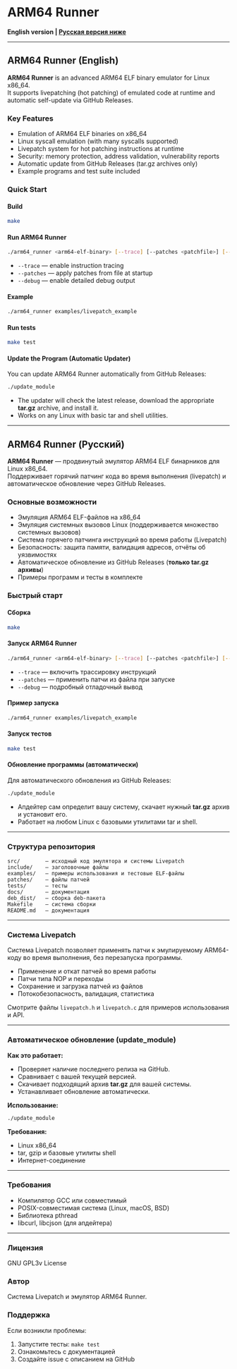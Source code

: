 # ARM64 Runner

**English version | [Русская версия ниже](#arm64-runner-русский)**

---

## ARM64 Runner (English)

**ARM64 Runner** is an advanced ARM64 ELF binary emulator for Linux x86_64.  
It supports livepatching (hot patching) of emulated code at runtime and automatic self-update via GitHub Releases.

### Key Features
- Emulation of ARM64 ELF binaries on x86_64
- Linux syscall emulation (with many syscalls supported)
- Livepatch system for hot patching instructions at runtime
- Security: memory protection, address validation, vulnerability reports
- Automatic update from GitHub Releases (tar.gz archives only)
- Example programs and test suite included

### Quick Start

#### Build
```bash
make
```

#### Run ARM64 Runner
```bash
./arm64_runner <arm64-elf-binary> [--trace] [--patches <patchfile>] [--debug]
```
- `--trace` — enable instruction tracing
- `--patches` — apply patches from file at startup
- `--debug` — enable detailed debug output

#### Example
```bash
./arm64_runner examples/livepatch_example
```

#### Run tests
```bash
make test
```

#### Update the Program (Automatic Updater)
You can update ARM64 Runner automatically from GitHub Releases:
```bash
./update_module
```
- The updater will check the latest release, download the appropriate **tar.gz** archive, and install it.
- Works on any Linux with basic tar and shell utilities.

---

## ARM64 Runner (Русский)

**ARM64 Runner** — продвинутый эмулятор ARM64 ELF бинарников для Linux x86_64.  
Поддерживает горячий патчинг кода во время выполнения (livepatch) и автоматическое обновление через GitHub Releases.

### Основные возможности
- Эмуляция ARM64 ELF-файлов на x86_64
- Эмуляция системных вызовов Linux (поддерживается множество системных вызовов)
- Система горячего патчинга инструкций во время работы (Livepatch)
- Безопасность: защита памяти, валидация адресов, отчёты об уязвимостях
- Автоматическое обновление из GitHub Releases (**только tar.gz архивы**)
- Примеры программ и тесты в комплекте

### Быстрый старт

#### Сборка
```bash
make
```

#### Запуск ARM64 Runner
```bash
./arm64_runner <arm64-elf-binary> [--trace] [--patches <patchfile>] [--debug]
```
- `--trace` — включить трассировку инструкций
- `--patches` — применить патчи из файла при запуске
- `--debug` — подробный отладочный вывод

#### Пример запуска
```bash
./arm64_runner examples/livepatch_example
```

#### Запуск тестов
```bash
make test
```

#### Обновление программы (автоматически)
Для автоматического обновления из GitHub Releases:
```bash
./update_module
```
- Апдейтер сам определит вашу систему, скачает нужный **tar.gz** архив и установит его.
- Работает на любом Linux с базовыми утилитами tar и shell.

---

### Структура репозитория

```
src/        — исходный код эмулятора и системы Livepatch
include/    — заголовочные файлы
examples/   — примеры использования и тестовые ELF-файлы
patches/    — файлы патчей
tests/      — тесты
docs/       — документация
deb_dist/   — сборка deb-пакета
Makefile    — система сборки
README.md   — документация
```

---

### Система Livepatch

Система Livepatch позволяет применять патчи к эмулируемому ARM64-коду во время выполнения, без перезапуска программы.

- Применение и откат патчей во время работы
- Патчи типа NOP и переходы
- Сохранение и загрузка патчей из файлов
- Потокобезопасность, валидация, статистика

Смотрите файлы `livepatch.h` и `livepatch.c` для примеров использования и API.

---

### Автоматическое обновление (update_module)

**Как это работает:**
- Проверяет наличие последнего релиза на GitHub.
- Сравнивает с вашей текущей версией.
- Скачивает подходящий архив **tar.gz** для вашей системы.
- Устанавливает обновление автоматически.

**Использование:**
```bash
./update_module
```

**Требования:**
- Linux x86_64
- tar, gzip и базовые утилиты shell
- Интернет-соединение

---

### Требования
- Компилятор GCC или совместимый
- POSIX-совместимая система (Linux, macOS, BSD)
- Библиотека pthread
- libcurl, libcjson (для апдейтера)

---

### Лицензия
GNU GPL3v License

### Автор
Система Livepatch и эмулятор ARM64 Runner.

### Поддержка
Если возникли проблемы:
1. Запустите тесты: `make test`
2. Ознакомьтесь с документацией
3. Создайте issue с описанием на GitHub